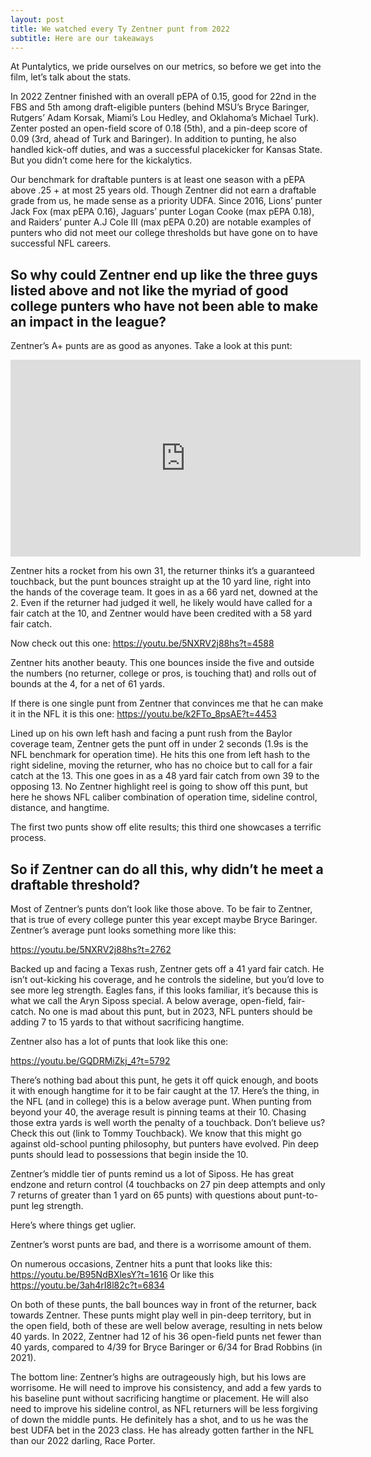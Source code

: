 ```yaml
---
layout: post
title: We watched every Ty Zentner punt from 2022
subtitle: Here are our takeaways
---
```


At Puntalytics, we pride ourselves on our metrics, so before we get into the film, let’s talk about the stats. 

In 2022 Zentner finished with an overall pEPA of 0.15, good for 22nd in the FBS and 5th among draft-eligible punters (behind MSU’s Bryce Baringer, Rutgers’ Adam Korsak, Miami’s Lou Hedley, and Oklahoma’s Michael Turk). Zenter posted an open-field score of 0.18 (5th), and a pin-deep score of 0.09 (3rd, ahead of Turk and Baringer). In addition to punting, he also handled kick-off duties, and was a successful placekicker for Kansas State. But you didn’t come here for the kickalytics.

Our benchmark for draftable punters is at least one season with a pEPA above .25 + at most 25 years old. Though Zentner did not earn a draftable grade from us, he made sense as a priority UDFA. Since 2016, Lions’ punter Jack Fox (max pEPA 0.16),  Jaguars’ punter Logan Cooke (max pEPA 0.18), and Raiders’ punter A.J Cole III (max pEPA 0.20) are notable examples of punters who did not meet our college thresholds but have gone on to have successful NFL careers. 

## So why could Zentner end up like the three guys listed above and not like the myriad of good college punters who have not been able to make an impact in the league?

Zentner’s A+ punts are as good as anyones. Take a look at this punt:
<iframe width="560" height="315" src="https://www.youtube.com/embed/bMGmb7RIJvo?start=5257" title="YouTube video player" frameborder="0" allow="accelerometer; autoplay; clipboard-write; encrypted-media; gyroscope; picture-in-picture; web-share" allowfullscreen></iframe>

Zentner hits a rocket from his own 31, the returner thinks it’s a guaranteed touchback, but the punt bounces straight up at the 10 yard line, right into the hands of the coverage team. It goes in as a 66 yard net, downed at the 2. Even if the returner had judged it well, he likely would have called for a fair catch at the 10, and Zentner would have been credited with a 58 yard fair catch.

Now check out this one:
https://youtu.be/5NXRV2j88hs?t=4588

Zentner hits another beauty. This one bounces inside the five and outside the numbers (no returner, college or pros, is touching that) and rolls out of bounds at the 4, for a net of 61 yards.

If there is one single punt from Zentner that convinces me that he can make it in the NFL it is this one:
https://youtu.be/k2FTo_8psAE?t=4453

Lined up on his own left hash and facing a punt rush from the Baylor coverage team, Zentner gets the punt off in under 2 seconds (1.9s is the NFL benchmark for operation time). He hits this one from left hash to the right sideline, moving the returner, who has no choice but to call for a fair catch at the 13. This one goes in as a 48 yard fair catch from own 39 to the opposing 13. No Zentner highlight reel is going to show off this punt, but here he shows NFL caliber combination of operation time, sideline control, distance, and hangtime. 

The first two punts show off elite results; this third one showcases a terrific process. 

## So if Zentner can do all this, why didn’t he meet a draftable threshold?

Most of Zentner’s punts don’t look like those above. To be fair to Zentner, that is true of every college punter this year except maybe Bryce Baringer. Zentner’s average punt looks something more like this: 

https://youtu.be/5NXRV2j88hs?t=2762

Backed up and facing a Texas rush, Zentner gets off a 41 yard fair catch. He isn’t out-kicking his coverage, and he controls the sideline, but you’d love to see more leg strength. Eagles fans, if this looks familiar, it’s because this is what we call the Aryn Siposs special. A below average, open-field, fair-catch. No one is mad about this punt, but in 2023, NFL punters should be adding 7 to 15 yards to that without sacrificing hangtime. 

Zentner also has a lot of punts that look like this one:

https://youtu.be/GQDRMiZkj_4?t=5792

There’s nothing bad about this punt, he gets it off quick enough, and boots it with enough hangtime for it to be fair caught at the 17. Here’s the thing, in the NFL (and in college) this is a below average punt. When punting from beyond your 40, the average result is pinning teams at their 10. Chasing those extra yards is well worth the penalty of a touchback. Don’t believe us? Check this out (link to Tommy Touchback). We know that this might go against old-school punting philosophy, but punters have evolved. Pin deep punts should lead to possessions that begin inside the 10.

Zentner’s middle tier of punts remind us a lot of Siposs. He has great endzone and return control (4 touchbacks on 27 pin deep attempts and only 7 returns of greater than 1 yard on 65 punts) with questions about punt-to-punt leg strength. 

Here’s where things get uglier.

Zentner’s worst punts are bad, and there is a worrisome amount of them.

On numerous occasions, Zentner hits a punt that looks like this:
https://youtu.be/B95NdBXlesY?t=1616
Or like this
https://youtu.be/3ah4rI8l82c?t=6834

On both of these punts, the ball bounces way in front of the returner, back towards Zentner. These punts might play well in pin-deep territory, but in the open field, both of these are well below average, resulting in nets below 40 yards. In 2022, Zentner had 12 of his 36 open-field punts net fewer than 40 yards, compared to 4/39 for Bryce Baringer or 6/34 for Brad Robbins (in 2021).

The bottom line: Zentner’s highs are outrageously high, but his lows are worrisome. He will need to improve his consistency, and add a few yards to his baseline punt without sacrificing hangtime or placement. He will also need to improve his sideline control, as NFL returners will be less forgiving of down the middle punts. He definitely has a shot, and to us he was the best UDFA bet in the 2023 class. He has already gotten farther in the NFL than our 2022 darling, Race Porter.  
